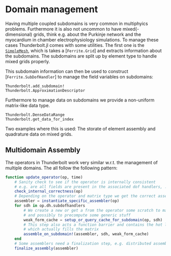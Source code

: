 # Domain management

Having multiple coupled subdomains is very common in multiphyics problems.
Furthermore it is also not uncommon to have mixed(-dimensional) grids, think e.g. about the Purkinje network and the myocardium in chamber electrophysiology simulations.
To manage these cases Thunderbolt.jl comes with some utilities. The first one is the [`SimpleMesh`](@ref), which is takes a [`Ferrite.Grid`] and extracts information about the subdomains. The subdomains are split up by element type to handle mixed grids properly.

This subdomain information can then be used to construct [`Ferrite.SubDofHandler`] to manage the field variables on subdomains:

```@docs
Thunderbolt.add_subdomain!
Thunderbolt.ApproximationDescriptor
```

Furthermore to manage data on subdomains we provide a non-uniform matrix-like data type.

```@docs
Thunderbolt.DenseDataRange
Thunderbolt.get_data_for_index
```

Two examples where this is used: The storate of element assembly and quadrature data on mixed grids.

## Multidomain Assembly

The operators in Thunderbolt work very similar w.r.t. the management of multiple domains. The all follow the following pattern:

```julia
function update_operator(op, time)
    # Sanity check to see if the operator is internally consistent
    # e.g. are all fields are present in the associated dof handlers, ...
    check_internal_correctness(op)
    # Depending on the operator and matrix type we get the correct assembler
    assembler = instantiate_specific_assembler(op)
    for sdh in op.dh.subdofhandlers
        # We create a new or get a from the operator some scratch to make the assembly loop allocation free
        # and possibly to precompute some generic stuff
        weak_form_cache = setup_or_query_cache_for_subdomain(op, sdh)
        # This step also acts a function barrier and contains the hot loop over the elements on the subdomain
        # which actually fills the matrix
        assemble_on_subdomain!(assembler, sdh, weak_form_cache)
    end
    # Some assemblers need a finalization step, e.g. distributed assembly, COO assembly, EA collapse, ...
    finalize_assembly(assembler)
```
